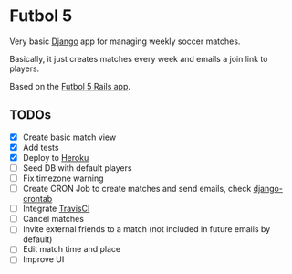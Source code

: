 # Futbol 5

Very basic [Django](https://www.djangoproject.com) app for managing weekly soccer matches.

Basically, it just creates matches every week and emails a join link to players.

Based on the [Futbol 5 Rails app](https://github.com/irodrigo17/fulbol5).

## TODOs

- [x] Create basic match view
- [x] Add tests
- [x] Deploy to [Heroku](https://devcenter.heroku.com/articles/getting-started-with-python)
- [ ] Seed DB with default players
- [ ] Fix timezone warning
- [ ] Create CRON Job to create matches and send emails, check [django-crontab](https://github.com/kraiz/django-crontab)
- [ ] Integrate [TravisCI](https://travis-ci.org/)
- [ ] Cancel matches
- [ ] Invite external friends to a match (not included in future emails by default)
- [ ] Edit match time and place
- [ ] Improve UI
